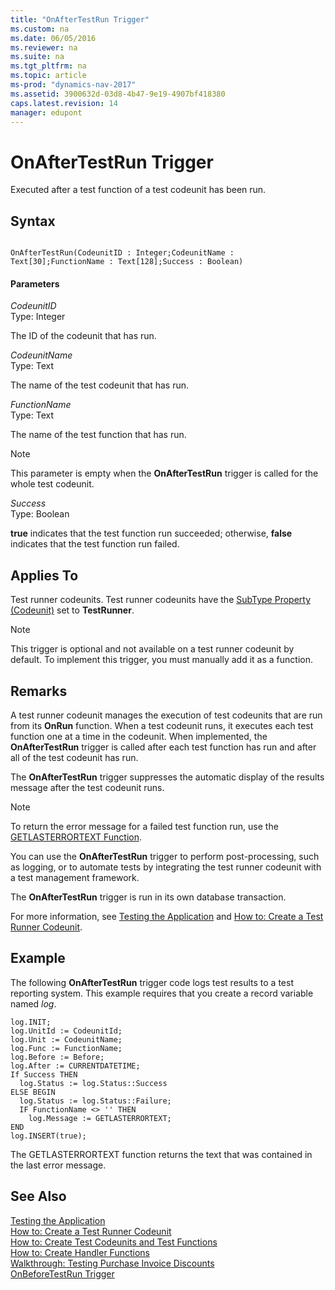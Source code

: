 ```yaml
---
title: "OnAfterTestRun Trigger"
ms.custom: na
ms.date: 06/05/2016
ms.reviewer: na
ms.suite: na
ms.tgt_pltfrm: na
ms.topic: article
ms-prod: "dynamics-nav-2017"
ms.assetid: 3900632d-03d8-4b47-9e19-4907bf418380
caps.latest.revision: 14
manager: edupont
---
```

# OnAfterTestRun Trigger
Executed after a test function of a test codeunit has been run.  
  
## Syntax  
  
```  
  
OnAfterTestRun(CodeunitID : Integer;CodeunitName : Text[30];FunctionName : Text[128];Success : Boolean)  
```  
  
#### Parameters  
 *CodeunitID*  
 Type: Integer  
  
 The ID of the codeunit that has run.  
  
 *CodeunitName*  
 Type: Text  
  
 The name of the test codeunit that has run.  
  
 *FunctionName*  
 Type: Text  
  
 The name of the test function that has run.  
  
> [!NOTE]  
>  This parameter is empty when the **OnAfterTestRun** trigger is called for the whole test codeunit.  
  
 *Success*  
 Type: Boolean  
  
 **true** indicates that the test function run succeeded; otherwise, **false** indicates that the test function run failed.  
  
## Applies To  
 Test runner codeunits. Test runner codeunits have the [SubType Property \(Codeunit\)](SubType-Property--Codeunit-.md) set to **TestRunner**.  
  
> [!NOTE]  
>  This trigger is optional and not available on a test runner codeunit by default. To implement this trigger, you must manually add it as a function.  
  
## Remarks  
 A test runner codeunit manages the execution of test codeunits that are run from its **OnRun** function. When a test codeunit runs, it executes each test function one at a time in the codeunit. When implemented, the **OnAfterTestRun** trigger is called after each test function has run and after all of the test codeunit has run.  
  
 The **OnAfterTestRun** trigger suppresses the automatic display of the results message after the test codeunit runs.  
  
> [!NOTE]  
>  To return the error message for a failed test function run, use the [GETLASTERRORTEXT Function](GETLASTERRORTEXT-Function.md).  
  
 You can use the **OnAfterTestRun** trigger to perform post\-processing, such as logging, or to automate tests by integrating the test runner codeunit with a test management framework.  
  
 The **OnAfterTestRun** trigger is run in its own database transaction.  
  
 For more information, see [Testing the Application](Testing-the-Application.md) and [How to: Create a Test Runner Codeunit](../Topic/How%20to:%20Create%20a%20Test%20Runner%20Codeunit.md).  
  
## Example  
 The following **OnAfterTestRun** trigger code logs test results to a test reporting system. This example requires that you create a record variable named *log*.  
  
```  
log.INIT;  
log.UnitId := CodeunitId;  
log.Unit := CodeunitName;  
log.Func := FunctionName;  
log.Before := Before;  
log.After := CURRENTDATETIME;  
If Success THEN  
  log.Status := log.Status::Success  
ELSE BEGIN  
  log.Status := log.Status::Failure;  
  IF FunctionName <> '' THEN  
    log.Message := GETLASTERRORTEXT;  
END  
log.INSERT(true);  
```  
  
 The GETLASTERRORTEXT function returns the text that was contained in the last error message.  
  
## See Also  
 [Testing the Application](Testing-the-Application.md)   
 [How to: Create a Test Runner Codeunit](../Topic/How%20to:%20Create%20a%20Test%20Runner%20Codeunit.md)   
 [How to: Create Test Codeunits and Test Functions](../Topic/How%20to:%20Create%20Test%20Codeunits%20and%20Test%20Functions.md)   
 [How to: Create Handler Functions](../Topic/How%20to:%20Create%20Handler%20Functions.md)   
 [Walkthrough: Testing Purchase Invoice Discounts](../Topic/Walkthrough:%20Testing%20Purchase%20Invoice%20Discounts.md)   
 [OnBeforeTestRun Trigger](OnBeforeTestRun-Trigger.md)